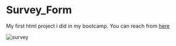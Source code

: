 # Survey_Form

My first html project i did in my bootcamp. You can reach from [here](https://esadakman.github.io/Survey_Form/)

![survey](https://user-images.githubusercontent.com/98649983/165966845-0cc49688-e127-44c7-be91-6206833ea0c0.jpg)
